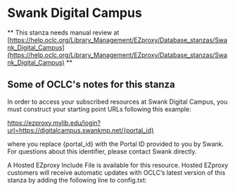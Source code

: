 # Swank Digital Campus
** This stanza needs manual review at [https://help.oclc.org/Library_Management/EZproxy/Database_stanzas/Swank_Digital_Campus](https://help.oclc.org/Library_Management/EZproxy/Database_stanzas/Swank_Digital_Campus) **

## Some of OCLC's notes for this stanza

In order to access your subscribed resources at Swank Digital Campus, you must construct your starting point URLs following this example:

https://ezproxy.mylib.edu/login?url=https://digitalcampus.swankmp.net/{portal_id}

where you replace {portal_id} with the Portal ID provided to you by Swank. For questions about this identifier, please contact Swank directly.

A Hosted EZproxy Include File is available for this resource. Hosted EZproxy customers will receive automatic updates with OCLC&rsquo;s latest version of this stanza by adding the following line to config.txt:
